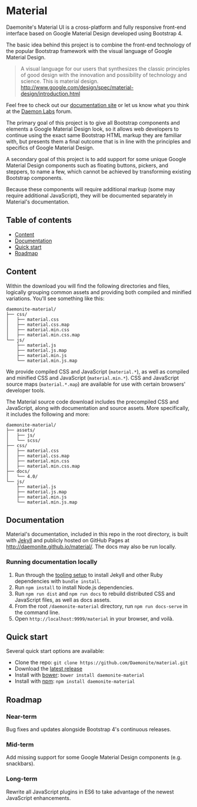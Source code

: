# Material

Daemonite's Material UI is a cross-platform and fully responsive front-end interface based on Google Material Design developed using Bootstrap 4.

The basic idea behind this project is to combine the front-end technology of the popular Bootstrap framework with the visual language of Google Material Design.

> A visual language for our users that synthesizes the classic principles of good design with the innovation and possibility of technology and science. This is material design.
> http://www.google.com/design/spec/material-design/introduction.html

Feel free to check out our [documentation site](http://daemonite.github.io/material/) or let us know what you think at the [Daemon Labs](http://labs.daemon.com.au) forum.

The primary goal of this project is to give all Bootstrap components and elements a Google Material Design look, so it allows web developers to continue using the exact same Bootstrap HTML markup they are familiar with, but presents them a final outcome that is in line with the principles and specifics of Google Material Design.

A secondary goal of this project is to add support for some unique Google Material Design components such as floating buttons, pickers, and steppers, to name a few, which cannot be achieved by transforming existing Bootstrap components.

Because these components will require additional markup (some may require additional JavaScript), they will be documented separately in Material's documentation.

## Table of contents

- [Content](#content)
- [Documentation](#documentation)
- [Quick start](#quick-start)
- [Roadmap](#roadmap)

## Content

Within the download you will find the following directories and files, logically grouping common assets and providing both compiled and minified variations. You'll see something like this:

```
daemonite-material/
├── css/
│   ├── material.css
│   ├── material.css.map
│   ├── material.min.css
│   ├── material.min.css.map
└── js/
    ├── material.js
    ├── material.js.map
    ├── material.min.js
    └── material.min.js.map
```

We provide compiled CSS and JavaScript (`material.*`), as well as compiled and minified CSS and JavaScript (`material.min.*`). CSS and JavaScript source maps (`material.*.map`) are available for use with certain browsers' developer tools.

The Material source code download includes the precompiled CSS and JavaScript, along with documentation and source assets. More specifically, it includes the following and more:

```
daemonite-material/
├── assets/
│   ├── js/
│   └── scss/
├── css/
│   ├── material.css
│   ├── material.css.map
│   ├── material.min.css
│   ├── material.min.css.map
├── docs/
│   └── 4.0/
└── js/
    ├── material.js
    ├── material.js.map
    ├── material.min.js
    └── material.min.js.map
```

## Documentation

Material's documentation, included in this repo in the root directory, is built with [Jekyll](https://jekyllrb.com/) and publicly hosted on GitHub Pages at <http://daemonite.github.io/material/>. The docs may also be run locally.

### Running documentation locally

1. Run through the [tooling setup](http://daemonite.github.io/material/docs/4.0/getting-started/tooling/#getting-started) to install Jekyll and other Ruby dependencies with `bundle install`.
2. Run `npm install` to install Node.js dependencies.
3. Run `npm run dist` and `npm run docs` to rebuild distributed CSS and JavaScript files, as well as docs assets.
4. From the root `/daemonite-material` directory, run `npm run docs-serve` in the command line.
5. Open `http://localhost:9999/material` in your browser, and voilà.

## Quick start

Several quick start options are available:

- Clone the repo: `git clone https://github.com/Daemonite/material.git`
- Download the [latest release](https://github.com/Daemonite/material/releases)
- Install with [bower](https://bower.io/): `bower install daemonite-material`
- Install with [npm](https://www.npmjs.com/): `npm install daemonite-material`

## Roadmap

### Near-term

Bug fixes and updates alongside Bootstrap 4's continuous releases.

### Mid-term

Add missing support for some Google Material Design components (e.g. snackbars).

### Long-term

Rewrite all JavaScript plugins in ES6 to take advantage of the newest JavaScript enhancements.
